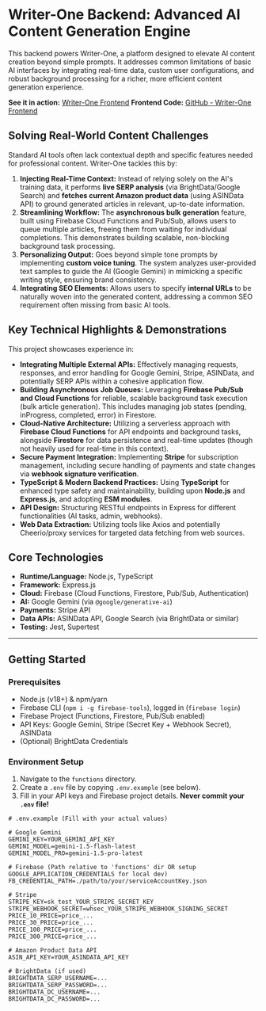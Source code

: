 # Writer-One Backend: Advanced AI Content Generation Engine

This backend powers Writer-One, a platform designed to elevate AI content creation beyond simple prompts. It addresses common limitations of basic AI interfaces by integrating real-time data, custom user configurations, and robust background processing for a richer, more efficient content generation experience.

**See it in action:** [Writer-One Frontend](https://writer-one-frontend.vercel.app/)
**Frontend Code:** [GitHub - Writer-One Frontend](https://github.com/natcassidy/Writer-One-Frontend)

## Solving Real-World Content Challenges

Standard AI tools often lack contextual depth and specific features needed for professional content. Writer-One tackles this by:

1.  **Injecting Real-Time Context:** Instead of relying solely on the AI's training data, it performs **live SERP analysis** (via BrightData/Google Search) and **fetches current Amazon product data** (using ASINData API) to ground generated articles in relevant, up-to-date information.
2.  **Streamlining Workflow:** The **asynchronous bulk generation** feature, built using Firebase Cloud Functions and Pub/Sub, allows users to queue multiple articles, freeing them from waiting for individual completions. This demonstrates building scalable, non-blocking background task processing.
3.  **Personalizing Output:** Goes beyond simple tone prompts by implementing **custom voice tuning**. The system analyzes user-provided text samples to guide the AI (Google Gemini) in mimicking a specific writing style, ensuring brand consistency.
4.  **Integrating SEO Elements:** Allows users to specify **internal URLs** to be naturally woven into the generated content, addressing a common SEO requirement often missing from basic AI tools.

## Key Technical Highlights & Demonstrations

This project showcases experience in:

*   **Integrating Multiple External APIs:** Effectively managing requests, responses, and error handling for Google Gemini, Stripe, ASINData, and potentially SERP APIs within a cohesive application flow.
*   **Building Asynchronous Job Queues:** Leveraging **Firebase Pub/Sub and Cloud Functions** for reliable, scalable background task execution (bulk article generation). This includes managing job states (pending, inProgress, completed, error) in Firestore.
*   **Cloud-Native Architecture:** Utilizing a serverless approach with **Firebase Cloud Functions** for API endpoints and background tasks, alongside **Firestore** for data persistence and real-time updates (though not heavily used for real-time in this context).
*   **Secure Payment Integration:** Implementing **Stripe** for subscription management, including secure handling of payments and state changes via **webhook signature verification**.
*   **TypeScript & Modern Backend Practices:** Using **TypeScript** for enhanced type safety and maintainability, building upon **Node.js** and **Express.js**, and adopting **ESM modules**.
*   **API Design:** Structuring RESTful endpoints in Express for different functionalities (AI tasks, admin, webhooks).
*   **Web Data Extraction:** Utilizing tools like Axios and potentially Cheerio/proxy services for targeted data fetching from web sources.

## Core Technologies

*   **Runtime/Language:** Node.js, TypeScript
*   **Framework:** Express.js
*   **Cloud:** Firebase (Cloud Functions, Firestore, Pub/Sub, Authentication)
*   **AI:** Google Gemini (via `@google/generative-ai`)
*   **Payments:** Stripe API
*   **Data APIs:** ASINData API, Google Search (via BrightData or similar)
*   **Testing:** Jest, Supertest

---

## Getting Started

### Prerequisites

*   Node.js (v18+) & npm/yarn
*   Firebase CLI (`npm i -g firebase-tools`), logged in (`firebase login`)
*   Firebase Project (Functions, Firestore, Pub/Sub enabled)
*   API Keys: Google Gemini, Stripe (Secret Key + Webhook Secret), ASINData
*   (Optional) BrightData Credentials

### Environment Setup

1.  Navigate to the `functions` directory.
2.  Create a `.env` file by copying `.env.example` (see below).
3.  Fill in your API keys and Firebase project details. **Never commit your `.env` file!**

```dotenv
# .env.example (Fill with your actual values)

# Google Gemini
GEMINI_KEY=YOUR_GEMINI_API_KEY
GEMINI_MODEL=gemini-1.5-flash-latest
GEMINI_MODEL_PRO=gemini-1.5-pro-latest

# Firebase (Path relative to 'functions' dir OR setup GOOGLE_APPLICATION_CREDENTIALS for local dev)
FB_CREDENTIAL_PATH=./path/to/your/serviceAccountKey.json

# Stripe
STRIPE_KEY=sk_test_YOUR_STRIPE_SECRET_KEY
STRIPE_WEBHOOK_SECRET=whsec_YOUR_STRIPE_WEBHOOK_SIGNING_SECRET
PRICE_10_PRICE=price_...
PRICE_30_PRICE=price_...
PRICE_100_PRICE=price_...
PRICE_300_PRICE=price_...

# Amazon Product Data API
ASIN_API_KEY=YOUR_ASINDATA_API_KEY

# BrightData (if used)
BRIGHTDATA_SERP_USERNAME=...
BRIGHTDATA_SERP_PASSWORD=...
BRIGHTDATA_DC_USERNAME=...
BRIGHTDATA_DC_PASSWORD=...